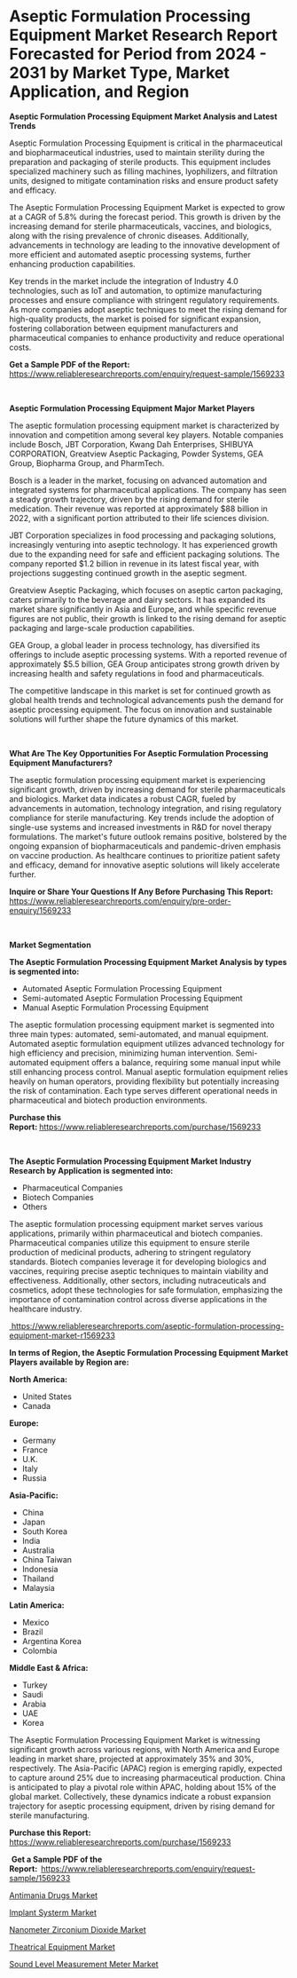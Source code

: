 <p><h1>Aseptic Formulation Processing Equipment Market Research Report Forecasted for Period from 2024 -  2031 by Market Type, Market Application, and Region</h1></p><p><strong>Aseptic Formulation Processing Equipment Market Analysis and Latest Trends</strong></p>
<p><p>Aseptic Formulation Processing Equipment is critical in the pharmaceutical and biopharmaceutical industries, used to maintain sterility during the preparation and packaging of sterile products. This equipment includes specialized machinery such as filling machines, lyophilizers, and filtration units, designed to mitigate contamination risks and ensure product safety and efficacy.</p><p>The Aseptic Formulation Processing Equipment Market is expected to grow at a CAGR of 5.8% during the forecast period. This growth is driven by the increasing demand for sterile pharmaceuticals, vaccines, and biologics, along with the rising prevalence of chronic diseases. Additionally, advancements in technology are leading to the innovative development of more efficient and automated aseptic processing systems, further enhancing production capabilities.</p><p>Key trends in the market include the integration of Industry 4.0 technologies, such as IoT and automation, to optimize manufacturing processes and ensure compliance with stringent regulatory requirements. As more companies adopt aseptic techniques to meet the rising demand for high-quality products, the market is poised for significant expansion, fostering collaboration between equipment manufacturers and pharmaceutical companies to enhance productivity and reduce operational costs.</p></p>
<p><strong>Get a Sample PDF of the Report:&nbsp;</strong> <a href="https://www.reliableresearchreports.com/enquiry/request-sample/1569233?utm_campaign=1692&utm_medium=2&utm_source=Github&utm_content=ia&utm_term=14102024&utm_id=aseptic-formulation-processing-equipment">https://www.reliableresearchreports.com/enquiry/request-sample/1569233</a></p>
<p>&nbsp;</p>
<p><strong>Aseptic Formulation Processing Equipment Major Market Players</strong></p>
<p><p>The aseptic formulation processing equipment market is characterized by innovation and competition among several key players. Notable companies include Bosch, JBT Corporation, Kwang Dah Enterprises, SHIBUYA CORPORATION, Greatview Aseptic Packaging, Powder Systems, GEA Group, Biopharma Group, and PharmTech.</p><p>Bosch is a leader in the market, focusing on advanced automation and integrated systems for pharmaceutical applications. The company has seen a steady growth trajectory, driven by the rising demand for sterile medication. Their revenue was reported at approximately $88 billion in 2022, with a significant portion attributed to their life sciences division.</p><p>JBT Corporation specializes in food processing and packaging solutions, increasingly venturing into aseptic technology. It has experienced growth due to the expanding need for safe and efficient packaging solutions. The company reported $1.2 billion in revenue in its latest fiscal year, with projections suggesting continued growth in the aseptic segment.</p><p>Greatview Aseptic Packaging, which focuses on aseptic carton packaging, caters primarily to the beverage and dairy sectors. It has expanded its market share significantly in Asia and Europe, and while specific revenue figures are not public, their growth is linked to the rising demand for aseptic packaging and large-scale production capabilities.</p><p>GEA Group, a global leader in process technology, has diversified its offerings to include aseptic processing systems. With a reported revenue of approximately $5.5 billion, GEA Group anticipates strong growth driven by increasing health and safety regulations in food and pharmaceuticals.</p><p>The competitive landscape in this market is set for continued growth as global health trends and technological advancements push the demand for aseptic processing equipment. The focus on innovation and sustainable solutions will further shape the future dynamics of this market.</p></p>
<p>&nbsp;</p>
<p><strong>What Are The Key Opportunities For Aseptic Formulation Processing Equipment Manufacturers?</strong></p>
<p><p>The aseptic formulation processing equipment market is experiencing significant growth, driven by increasing demand for sterile pharmaceuticals and biologics. Market data indicates a robust CAGR, fueled by advancements in automation, technology integration, and rising regulatory compliance for sterile manufacturing. Key trends include the adoption of single-use systems and increased investments in R&D for novel therapy formulations. The market's future outlook remains positive, bolstered by the ongoing expansion of biopharmaceuticals and pandemic-driven emphasis on vaccine production. As healthcare continues to prioritize patient safety and efficacy, demand for innovative aseptic solutions will likely accelerate further.</p></p>
<p><strong>Inquire or Share Your Questions If Any Before Purchasing This Report:</strong> <a href="https://www.reliableresearchreports.com/enquiry/pre-order-enquiry/1569233?utm_campaign=1692&utm_medium=2&utm_source=Github&utm_content=ia&utm_term=14102024&utm_id=aseptic-formulation-processing-equipment">https://www.reliableresearchreports.com/enquiry/pre-order-enquiry/1569233</a></p>
<p>&nbsp;</p>
<p><strong>Market Segmentation</strong></p>
<p><strong>The Aseptic Formulation Processing Equipment Market Analysis by types is segmented into:</strong></p>
<p><ul><li>Automated Aseptic Formulation Processing Equipment</li><li>Semi-automated Aseptic Formulation Processing Equipment</li><li>Manual Aseptic Formulation Processing Equipment</li></ul></p>
<p><p>The aseptic formulation processing equipment market is segmented into three main types: automated, semi-automated, and manual equipment. Automated aseptic formulation equipment utilizes advanced technology for high efficiency and precision, minimizing human intervention. Semi-automated equipment offers a balance, requiring some manual input while still enhancing process control. Manual aseptic formulation equipment relies heavily on human operators, providing flexibility but potentially increasing the risk of contamination. Each type serves different operational needs in pharmaceutical and biotech production environments.</p></p>
<p><strong>Purchase this Report:&nbsp;</strong><a href="https://www.reliableresearchreports.com/purchase/1569233?utm_campaign=1692&utm_medium=2&utm_source=Github&utm_content=ia&utm_term=14102024&utm_id=aseptic-formulation-processing-equipment">https://www.reliableresearchreports.com/purchase/1569233</a></p>
<p>&nbsp;</p>
<p><strong>The Aseptic Formulation Processing Equipment Market Industry Research by Application is segmented into:</strong></p>
<p><ul><li>Pharmaceutical Companies</li><li>Biotech Companies</li><li>Others</li></ul></p>
<p><p>The aseptic formulation processing equipment market serves various applications, primarily within pharmaceutical and biotech companies. Pharmaceutical companies utilize this equipment to ensure sterile production of medicinal products, adhering to stringent regulatory standards. Biotech companies leverage it for developing biologics and vaccines, requiring precise aseptic techniques to maintain viability and effectiveness. Additionally, other sectors, including nutraceuticals and cosmetics, adopt these technologies for safe formulation, emphasizing the importance of contamination control across diverse applications in the healthcare industry.</p></p>
<p><a href="https://www.reliableresearchreports.com/aseptic-formulation-processing-equipment-market-r1569233?utm_campaign=1692&utm_medium=2&utm_source=Github&utm_content=ia&utm_term=14102024&utm_id=aseptic-formulation-processing-equipment">&nbsp;https://www.reliableresearchreports.com/aseptic-formulation-processing-equipment-market-r1569233</a></p>
<p><strong>In terms of Region, the Aseptic Formulation Processing Equipment Market Players available by Region are:</strong></p>
<p>
    <p> <strong> North America: </strong>
        <ul>
            <li>United States</li>
            <li>Canada</li>
        </ul>
        </p> 
    <p> <strong> Europe: </strong>
        <ul>
            <li>Germany</li>
            <li>France</li>
            <li>U.K.</li>
            <li>Italy</li>
            <li>Russia</li>
        </ul>
        </p> 
    <p> <strong> Asia-Pacific: </strong>
        <ul>
            <li>China</li>
            <li>Japan</li>
            <li>South Korea</li>
            <li>India</li>
            <li>Australia</li>
            <li>China Taiwan</li>
            <li>Indonesia</li>
            <li>Thailand</li>
            <li>Malaysia</li>
        </ul>
        </p> 
    <p> <strong> Latin America: </strong>
        <ul>
            <li>Mexico</li>
            <li>Brazil</li>
            <li>Argentina Korea</li>
            <li>Colombia</li>
        </ul>
        </p> 
    <p> <strong> Middle East & Africa: </strong>
        <ul>
            <li>Turkey</li>
            <li>Saudi</li>
            <li>Arabia</li>
            <li>UAE</li>
            <li>Korea</li>
        </ul>
    </p>
    </p>
<p><p>The Aseptic Formulation Processing Equipment Market is witnessing significant growth across various regions, with North America and Europe leading in market share, projected at approximately 35% and 30%, respectively. The Asia-Pacific (APAC) region is emerging rapidly, expected to capture around 25% due to increasing pharmaceutical production. China is anticipated to play a pivotal role within APAC, holding about 15% of the global market. Collectively, these dynamics indicate a robust expansion trajectory for aseptic processing equipment, driven by rising demand for sterile manufacturing.</p></p>
<p><strong>Purchase this Report: </strong><a href="https://www.reliableresearchreports.com/purchase/1569233?utm_campaign=1692&utm_medium=2&utm_source=Github&utm_content=ia&utm_term=14102024&utm_id=aseptic-formulation-processing-equipment">https://www.reliableresearchreports.com/purchase/1569233</a></p>
<p>&nbsp;<strong>Get a Sample PDF of the Report:&nbsp;&nbsp;</strong><a href="https://www.reliableresearchreports.com/enquiry/request-sample/1569233?utm_campaign=1692&utm_medium=2&utm_source=Github&utm_content=ia&utm_term=14102024&utm_id=aseptic-formulation-processing-equipment">https://www.reliableresearchreports.com/enquiry/request-sample/1569233</a></p>
<p><strong></strong></p>
<p><p><a href="https://www.linkedin.com/pulse/antimania-drugs-market-size-type-lithium-carbonateother-t0g3c?trk=public_post_embed_feed-article-content&utm_campaign=1692&utm_medium=2&utm_source=Github&utm_content=ia&utm_term=14102024&utm_id=aseptic-formulation-processing-equipment">Antimania Drugs Market</a></p><p><a href="https://www.linkedin.com/pulse/implant-systerm-market-outlook-current-assessment-future-ovmrc?trk=public_post_embed_feed-article-content&utm_campaign=1692&utm_medium=2&utm_source=Github&utm_content=ia&utm_term=14102024&utm_id=aseptic-formulation-processing-equipment">Implant Systerm Market</a></p><p><a href="https://www.linkedin.com/pulse/nanometer-zirconium-dioxide-market-trends-focusing-insight-o9ryc?trk=public_post_embed_feed-article-content&utm_campaign=1692&utm_medium=2&utm_source=Github&utm_content=ia&utm_term=14102024&utm_id=aseptic-formulation-processing-equipment">Nanometer Zirconium Dioxide Market</a></p><p><a href="https://www.linkedin.com/pulse/theatrical-equipment-market-pulse-76-expansion-blueprint-kwapc?trk=public_post_embed_feed-article-content&utm_campaign=1692&utm_medium=2&utm_source=Github&utm_content=ia&utm_term=14102024&utm_id=aseptic-formulation-processing-equipment">Theatrical Equipment Market</a></p><p><a href="https://github.com/JosephineMcguire65/Market-Research-Report-List-1/blob/main/sound-level-measurement-meter-market.md?utm_campaign=1692&utm_medium=2&utm_source=Github&utm_content=ia&utm_term=14102024&utm_id=aseptic-formulation-processing-equipment">Sound Level Measurement Meter Market</a></p></p>